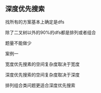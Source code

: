 ## 深度优先搜索

找所有的方案基本上确定是dfs

除了二叉树以外的90%的dfs都是排列或者组合

题量不能做少

案例一

宽度优先搜素的空间复杂度取决于宽度

深度优先搜索的空间复杂度取决于深度

排列组合类问题更适合深度优先搜索

